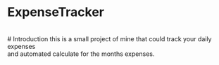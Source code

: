 # ExpenseTracker

<br># Introduction
this is a small project of mine that could track your daily expenses
<br>and automated calculate for the months expenses.

<br>
